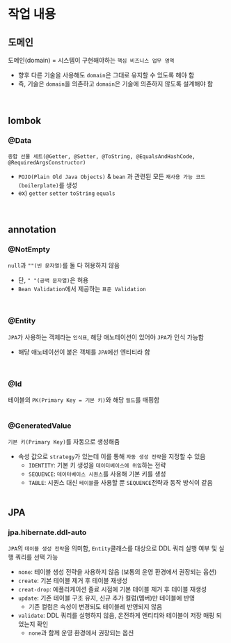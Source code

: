 # 작업 내용
## 도메인
도메인(domain) = 시스템이 구현해야하는 `핵심 비즈니스 업무 영역`
- 향후 다른 기술을 사용해도 `domain`은 그대로 유지할 수 있도록 해야 함
- 즉, 기술은 `domain`을 의존하고 `domain`은 기술에 의존하지 않도록 설계해야 함  
<br/><br/>

## lombok
### @Data
`종합 선물 세트(@Getter, @Setter, @ToString, @EqualsAndHashCode, @RequiredArgsConstructor)`
- `POJO(Plain Old Java Objects)` & `bean` 과 관련된 모든 `재사용 가능 코드(boilerplate)`를 생성
- ex) `getter` `setter` `toString` `equals`  
<br/><br/>

## annotation
### @NotEmpty
`null`과 `""(빈 문자열)`를  둘 다 허용하지 않음
- 단, `" "(공백 문자열)`은 허용
- `Bean Validation`에서 제공하는 `표준 Validation`  
<br/>

### @Entity
`JPA`가 사용하는 객체라는 `인식표`, 해당 애노테이션이 있어야 `JPA`가 인식 가능함
- 해당 애노테이션이 붙은 객체를 `JPA`에선 엔티티라 함  
<br/>

### @Id
테이블의 `PK(Primary Key = 기본 키)`와 해당 `필드`를 매핑함  
<br/>

### @GeneratedValue
`기본 키(Primary Key)`를 자동으로 생성해줌
- 속성 값으로 `strategy`가 있는데 이를 통해 `자동 생성 전략`을 지정할 수 있음
  - `IDENTITY`: 기본 키 생성을 `데이터베이스에 위임`하는 전략
  - `SEQUENCE`: `데이터베이스 시퀀스`를 사용해 기본 키를 생성
  - `TABLE`: 시퀀스 대신 `테이블`을 사용할 뿐 `SEQUENCE`전략과 동작 방식이 같음
<br/><br/>

## JPA
### jpa.hibernate.ddl-auto
`JPA`의 `테이블 생성 전략`을 의미함, `Entity`클래스를 대상으로 DDL 쿼리 실행 여부 및 실행 쿼리를 선택 가능
- `none`: 테이블 생성 전략을 사용하지 않음 (보통의 운영 환경에서 권장되는 옵션)
- `create`: 기본 테이블 제거 후 테이블 재생성
- `creat-drop`: 에플리케이션 졸료 시점에 기본 테이블 제거 후 테이블 재생성
- `update`: 기존 테이블 구조 유지, 신규 추가 컬럼(멤버)만 테이블에 반영
  - 기존 컬럼은 속성이 변경되도 테이블레 반영되지 않음
- `validate`: DDL 쿼리를 실행하지 않음, 온전하게 엔티티와 테이블이 저장 매핑 되었는지 확인
  - `none`과 함께 운영 환경에서 권장되는 옵션